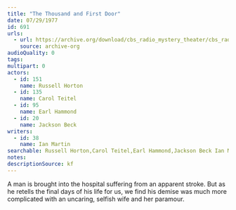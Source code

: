 ```yaml
---
title: "The Thousand and First Door"
date: 07/29/1977
id: 691
urls: 
  - url: https://archive.org/download/cbs_radio_mystery_theater/cbs_radio_mystery_theater-0651-0700.zip/cbs_radio_mystery_theater-0651-0700%2Fcbsrmt_0691_the_thousand_and_first_floor.mp3
    source: archive-org
audioQuality: 0
tags: 
multipart: 0
actors:  
  - id: 151
    name: Russell Horton  
  - id: 135
    name: Carol Teitel  
  - id: 95
    name: Earl Hammond  
  - id: 20
    name: Jackson Beck
writers:  
  - id: 38
    name: Ian Martin
searchable: Russell Horton,Carol Teitel,Earl Hammond,Jackson Beck Ian Martin
notes: 
descriptionSource: kf
---
```

A man is brought into the hospital suffering from an apparent stroke. But as he retells the final days of his life for us, we find his demise was much more complicated with an uncaring, selfish wife and her paramour.